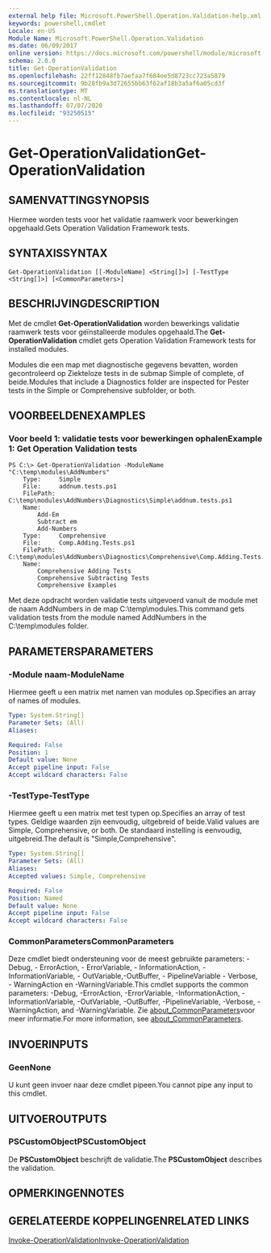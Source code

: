 ```yaml
---
external help file: Microsoft.PowerShell.Operation.Validation-help.xml
keywords: powershell,cmdlet
Locale: en-US
Module Name: Microsoft.PowerShell.Operation.Validation
ms.date: 06/09/2017
online version: https://docs.microsoft.com/powershell/module/microsoft.powershell.operation.validation/get-operationvalidation?view=powershell-5.1&WT.mc_id=ps-gethelp
schema: 2.0.0
title: Get-OperationValidation
ms.openlocfilehash: 22ff12848fb7aefaa7f684ee5d8723cc723a5879
ms.sourcegitcommit: 9b28fb9a3d72655bb63f62af18b3a5af6a05cd3f
ms.translationtype: MT
ms.contentlocale: nl-NL
ms.lasthandoff: 07/07/2020
ms.locfileid: "93250515"
---
```

# <span data-ttu-id="e84c1-103">Get-OperationValidation</span><span class="sxs-lookup"><span data-stu-id="e84c1-103">Get-OperationValidation</span></span>

## <span data-ttu-id="e84c1-104">SAMENVATTING</span><span class="sxs-lookup"><span data-stu-id="e84c1-104">SYNOPSIS</span></span>
<span data-ttu-id="e84c1-105">Hiermee worden tests voor het validatie raamwerk voor bewerkingen opgehaald.</span><span class="sxs-lookup"><span data-stu-id="e84c1-105">Gets Operation Validation Framework tests.</span></span>

## <span data-ttu-id="e84c1-106">SYNTAXIS</span><span class="sxs-lookup"><span data-stu-id="e84c1-106">SYNTAX</span></span>

```
Get-OperationValidation [[-ModuleName] <String[]>] [-TestType <String[]>] [<CommonParameters>]
```

## <span data-ttu-id="e84c1-107">BESCHRIJVING</span><span class="sxs-lookup"><span data-stu-id="e84c1-107">DESCRIPTION</span></span>
<span data-ttu-id="e84c1-108">Met de cmdlet **Get-OperationValidation** worden bewerkings validatie raamwerk tests voor geïnstalleerde modules opgehaald.</span><span class="sxs-lookup"><span data-stu-id="e84c1-108">The **Get-OperationValidation** cmdlet gets Operation Validation Framework tests for installed modules.</span></span>

<span data-ttu-id="e84c1-109">Modules die een map met diagnostische gegevens bevatten, worden gecontroleerd op Ziekteloze tests in de submap Simple of complete, of beide.</span><span class="sxs-lookup"><span data-stu-id="e84c1-109">Modules that include a Diagnostics folder are inspected for Pester tests in the Simple or Comprehensive subfolder, or both.</span></span>

## <span data-ttu-id="e84c1-110">VOORBEELDEN</span><span class="sxs-lookup"><span data-stu-id="e84c1-110">EXAMPLES</span></span>

### <span data-ttu-id="e84c1-111">Voor beeld 1: validatie tests voor bewerkingen ophalen</span><span class="sxs-lookup"><span data-stu-id="e84c1-111">Example 1: Get Operation Validation tests</span></span>

```
PS C:\> Get-OperationValidation -ModuleName "C:\temp\modules\AddNumbers"
    Type:     Simple
    File:     addnum.tests.ps1
    FilePath: C:\temp\modules\AddNumbers\Diagnostics\Simple\addnum.tests.ps1
    Name:
        Add-Em
        Subtract em
        Add-Numbers
    Type:     Comprehensive
    File:     Comp.Adding.Tests.ps1
    FilePath: C:\temp\modules\AddNumbers\Diagnostics\Comprehensive\Comp.Adding.Tests.ps1
    Name:
        Comprehensive Adding Tests
        Comprehensive Subtracting Tests
        Comprehensive Examples
```

<span data-ttu-id="e84c1-112">Met deze opdracht worden validatie tests uitgevoerd vanuit de module met de naam AddNumbers in de map C:\temp\modules.</span><span class="sxs-lookup"><span data-stu-id="e84c1-112">This command gets validation tests from the module named AddNumbers in the C:\temp\modules folder.</span></span>

## <span data-ttu-id="e84c1-113">PARAMETERS</span><span class="sxs-lookup"><span data-stu-id="e84c1-113">PARAMETERS</span></span>

### <span data-ttu-id="e84c1-114">-Module naam</span><span class="sxs-lookup"><span data-stu-id="e84c1-114">-ModuleName</span></span>
<span data-ttu-id="e84c1-115">Hiermee geeft u een matrix met namen van modules op.</span><span class="sxs-lookup"><span data-stu-id="e84c1-115">Specifies an array of names of modules.</span></span>

```yaml
Type: System.String[]
Parameter Sets: (All)
Aliases:

Required: False
Position: 1
Default value: None
Accept pipeline input: False
Accept wildcard characters: False
```

### <span data-ttu-id="e84c1-116">-TestType</span><span class="sxs-lookup"><span data-stu-id="e84c1-116">-TestType</span></span>
<span data-ttu-id="e84c1-117">Hiermee geeft u een matrix met test typen op.</span><span class="sxs-lookup"><span data-stu-id="e84c1-117">Specifies an array of test types.</span></span>
<span data-ttu-id="e84c1-118">Geldige waarden zijn eenvoudig, uitgebreid of beide.</span><span class="sxs-lookup"><span data-stu-id="e84c1-118">Valid values are Simple, Comprehensive, or both.</span></span>
<span data-ttu-id="e84c1-119">De standaard instelling is eenvoudig, uitgebreid.</span><span class="sxs-lookup"><span data-stu-id="e84c1-119">The default is "Simple,Comprehensive".</span></span>

```yaml
Type: System.String[]
Parameter Sets: (All)
Aliases:
Accepted values: Simple, Comprehensive

Required: False
Position: Named
Default value: None
Accept pipeline input: False
Accept wildcard characters: False
```

### <span data-ttu-id="e84c1-120">CommonParameters</span><span class="sxs-lookup"><span data-stu-id="e84c1-120">CommonParameters</span></span>
<span data-ttu-id="e84c1-121">Deze cmdlet biedt ondersteuning voor de meest gebruikte parameters: -Debug, - ErrorAction, - ErrorVariable, - InformationAction, -InformationVariable, - OutVariable,-OutBuffer, - PipelineVariable - Verbose, - WarningAction en -WarningVariable.</span><span class="sxs-lookup"><span data-stu-id="e84c1-121">This cmdlet supports the common parameters: -Debug, -ErrorAction, -ErrorVariable, -InformationAction, -InformationVariable, -OutVariable, -OutBuffer, -PipelineVariable, -Verbose, -WarningAction, and -WarningVariable.</span></span> <span data-ttu-id="e84c1-122">Zie [about_CommonParameters](https://go.microsoft.com/fwlink/?LinkID=113216)voor meer informatie.</span><span class="sxs-lookup"><span data-stu-id="e84c1-122">For more information, see [about_CommonParameters](https://go.microsoft.com/fwlink/?LinkID=113216).</span></span>

## <span data-ttu-id="e84c1-123">INVOER</span><span class="sxs-lookup"><span data-stu-id="e84c1-123">INPUTS</span></span>

### <span data-ttu-id="e84c1-124">Geen</span><span class="sxs-lookup"><span data-stu-id="e84c1-124">None</span></span>
<span data-ttu-id="e84c1-125">U kunt geen invoer naar deze cmdlet pipeen.</span><span class="sxs-lookup"><span data-stu-id="e84c1-125">You cannot pipe any input to this cmdlet.</span></span>

## <span data-ttu-id="e84c1-126">UITVOER</span><span class="sxs-lookup"><span data-stu-id="e84c1-126">OUTPUTS</span></span>

### <span data-ttu-id="e84c1-127">PSCustomObject</span><span class="sxs-lookup"><span data-stu-id="e84c1-127">PSCustomObject</span></span>
<span data-ttu-id="e84c1-128">De **PSCustomObject** beschrijft de validatie.</span><span class="sxs-lookup"><span data-stu-id="e84c1-128">The **PSCustomObject** describes the validation.</span></span>

## <span data-ttu-id="e84c1-129">OPMERKINGEN</span><span class="sxs-lookup"><span data-stu-id="e84c1-129">NOTES</span></span>

## <span data-ttu-id="e84c1-130">GERELATEERDE KOPPELINGEN</span><span class="sxs-lookup"><span data-stu-id="e84c1-130">RELATED LINKS</span></span>

[<span data-ttu-id="e84c1-131">Invoke-OperationValidation</span><span class="sxs-lookup"><span data-stu-id="e84c1-131">Invoke-OperationValidation</span></span>](Invoke-OperationValidation.md)
